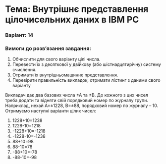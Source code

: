 # Тема: Внутрішнє представлення цілочисельних даних в IBM PC
### Варіант: 14

### Вимоги до розв’язання завдання: <br>
1. Обчислити для свого варіанту цілі числа.
2. Перевести їх з десяткової у двійкову (або шістнадцятирічну) систему счислення.
3. Отримати їх внутрішньомашинне представлення.
4. Перевірити правильність викладок, отримати лістинг з даними свого варіанту


Викладач дає два базових числа ±А та ±В. До кожного з цих чисел треба додати
та відняти свій порядковий номер по журналу групи.
Наприклад, нехай А=±1228, В=±88, порядковий номер по журналу – 10.
Отримуємо наступні варіанти цілих чисел:
1. 1228+10=1238
2. 1228-10=1218
3. -1228+10=-1218
4. -1228-10=-1238
5. 88+10=98
6. 88-10=78
7. -88+10=-78
8. -88-10=-98